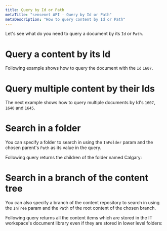 ```yaml
---
title: Query by Id or Path
metaTitle: "sensenet API - Query by Id or Path"
metaDescription: "How to query content by Id or Path"
---
```


Let's see what do you need to query a document by its `Id` or `Path`.

# Query a content by its Id

Following example shows how to query the document with the `Id` `1607`.

<tab category="querying" article="query-by-id-path" example="byId" />

# Query multiple content by their Ids

The next example shows how to query multiple documents by Id's `1607`, `1640` and `1645`.

<tab category="querying" article="query-by-id-path" example="byMultipleIds" />

# Search in a folder

You can specify a folder to search in using the `InFolder` param and the chosen parent's `Path` as its value in the query.

Following query returns the children of the folder named Calgary:

<tab category="querying" article="query-by-id-path" example="inFolder" />

# Search in a branch of the content tree

You can also specify a branch of the content repository to search in using the `InTree` param and the `Path` of the root content of the chosen branch.

Following query returns all the content items which are stored in the IT workspace's document library even if they are stored in lower level folders:

<tab category="querying" article="query-by-id-path" example="inTree" />
